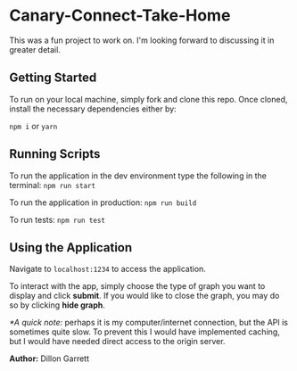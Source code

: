 # Canary-Connect-Take-Home

This was a fun project to work on. I'm looking forward to discussing it in greater detail.

## Getting Started

To run on your local machine, simply fork and clone this repo. Once cloned, install the necessary dependencies either by:

```npm i```
or
```yarn```

## Running Scripts

To run the application in the dev environment type the following in the terminal:
```npm run start```

To run the application in production:
```npm run build```

To run tests:
```npm run test```

## Using the Application
Navigate to ```localhost:1234``` to access the application.

To interact with the app, simply choose the type of graph you want to display and click __submit__. If you would like to close the graph, you may do so by clicking __hide graph__.

*\*A quick note:* perhaps it is my computer/internet connection, but the API is sometimes quite slow. To prevent this I would have implemented caching, but I would have needed direct access to the origin server. 


__Author:__ Dillon Garrett